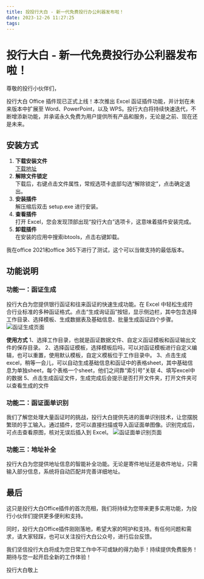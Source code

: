 ```yaml
---
title: 投投行大白 - 新一代免费投行办公利器发布啦！
date: 2023-12-26 11:27:25
tags:
---
```


# 投行大白 - 新一代免费投行办公利器发布啦！

尊敬的投行小伙伴们，

投行大白 Office 插件现已正式上线！本次推出 Excel 函证插件功能，并计划在未来版本中扩展至 Word、PowerPoint，以及 WPS。投行大白将持续快速迭代，不断增添新功能，并承诺永久免费为用户提供所有产品和服务，无论是之前、现在还是未来。

## 安装方式
1. **下载安装文件**  
   [下载地址](https://files.ibtools.jellycloud.vip/office/office_ibtools.zip)
2. **解除文件锁定**  
   下载后，右键点击文件属性，常规选项卡底部勾选“解除锁定”，点击确定退出。
3. **安装插件**  
   解压缩后双击 setup.exe 进行安装。
4. **查看插件**  
   打开 Excel，您会发现顶部出现“投行大白”选项卡，这意味着插件安装完成。
5. **卸载插件**  
   在安装的应用中搜索ibtools，点击右键卸载。

我在office 2021和office 365下进行了测试，这个可以当做支持的最低版本。

## 功能说明

### 功能一：函证生成
投行大白为您提供银行函证和往来函证的快速生成功能。在 Excel 中轻松生成符合行业标准的多种函证格式。点击“生成询证函”按钮，显示侧边栏，其中包含选择工作目录、选择模板、生成数据表及基础信息、批量生成函证四个步骤。
![函证生成页面](https://files.ibtools.jellycloud.vip/blogimages/%E5%87%BD%E8%AF%81%E7%94%9F%E6%88%90.png)

**使用方式**
1、选择工作目录，也就是函证数据文件、自定义函证模板和函证输出文件的保存目录。
2、选择函证模板，选择模板后吗，可以对函证模板进行自定义编辑，也可以重置，使用默认模板，自定义模板位于工作目录中。
3、点击生成excel，稍等一会儿，可以自动生成基础信息和函证中的表格sheet，其中基础信息为单独sheet，每个表格一个sheet，他们之间靠“索引号”关联
4、填写excel中的数据
5、点击生成函证文件，生成完成后会提示是否打开文件夹，打开文件夹可以查看生成的文件

### 功能二：函证面单识别
我们了解您处理大量函证时的挑战，投行大白提供先进的面单识别技术，让您摆脱繁琐的手工输入。通过插件，您可以直接扫描或导入函证面单图像。识别完成后，可点击查看原图，核对无误后插入到 Excel。
![函证面单识别页面](https://files.ibtools.jellycloud.vip/blogimages/%E5%BF%AB%E9%80%92%E9%9D%A2%E5%8D%95.png)

### 功能三：地址补全
投行大白为您提供地址信息的智能补全功能。无论是寄件地址还是收件地址，只需输入部分信息，系统将自动匹配并完善详细地址。

## 最后
这只是投行大白Office插件的首次亮相，我们将持续为您带来更多实用功能，为投行小伙伴们提供更多便利和支持。

同时，投行大白Office插件刚刚落地，希望大家的呵护和支持。有任何问题和需求，请大家轻踩，也可以关注投行大白公众号，进行后台反馈。

我们坚信投行大白将成为您日常工作中不可或缺的得力助手！持续提供免费服务！期待与您一起开启全新的工作体验！

投行大白敬上
